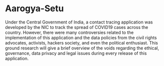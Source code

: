 # Aarogya-Setu
Under the Central Government of India, a contact tracing application was developed by the NIC to track the spread of COVID19 cases across the country. However, there were many controversies related to the implementation of this application and the data policies from the civil rights advocates, activists, hackers society, and even the political enthusiast. This ground research will give a brief overview of the voids regarding the ethical, governance, data privacy and legal issues during every release of this application.
